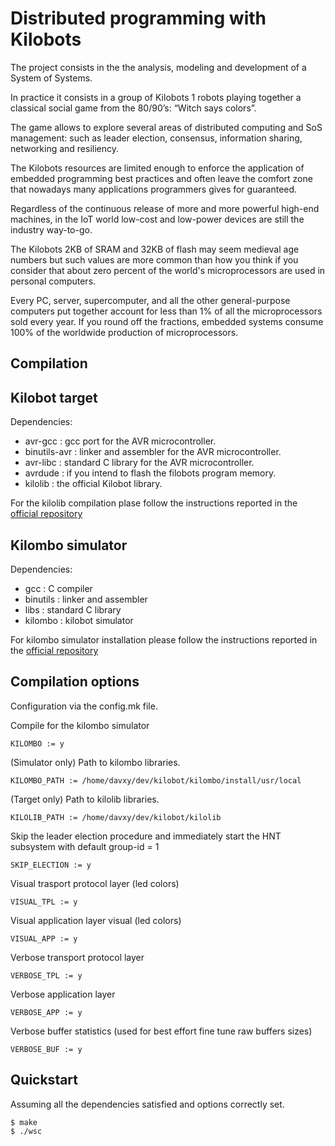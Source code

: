 Distributed programming with Kilobots
=====================================

The project consists in the the analysis, modeling and development of a
System of Systems.

In practice it consists in a group of Kilobots 1 robots playing
together a classical social game from the 80/90’s: “Witch says colors”.

The game allows to explore several areas of distributed computing and SoS
management: such as leader election, consensus, information sharing,
networking and resiliency.

The Kilobots resources are limited enough to enforce the application of
embedded programming best practices and often leave the comfort
zone that nowadays many applications programmers gives for guaranteed.

Regardless of the continuous release of more and more powerful high-end
machines, in the IoT world low-cost and low-power devices are still the
industry way-to-go.

The Kilobots 2KB of SRAM and 32KB of flash may seem medieval age numbers
but such values are more common than how you think if you consider that
about zero percent of the world's microprocessors are used in
personal computers.

Every PC, server, supercomputer, and all the other general-purpose computers
put together account for less than 1% of all the microprocessors sold
every year. If you round off the fractions, embedded systems consume
100% of the worldwide production of microprocessors.


Compilation
-----------

## Kilobot target

Dependencies:
- avr-gcc : gcc port for the AVR microcontroller.
- binutils-avr : linker and assembler for the AVR microcontroller.
- avr-libc : standard C library for the AVR microcontroller.
- avrdude : if you intend to flash the filobots program memory.
- kilolib : the official Kilobot library.

For the kilolib compilation plase follow the instructions reported in the [official repository](https://github.com/acornejo/kilolib)

## Kilombo simulator

Dependencies:
- gcc : C compiler
- binutils : linker and assembler
- libs : standard C library
- kilombo : kilobot simulator

For kilombo simulator installation please follow the instructions reported in the [official repository](https://github.com/JIC-CSB/kilombo)

## Compilation options

Configuration via the config.mk file.

Compile for the kilombo simulator

    KILOMBO := y

(Simulator only) Path to kilombo libraries.
    
    KILOMBO_PATH := /home/davxy/dev/kilobot/kilombo/install/usr/local

(Target only) Path to kilolib libraries.
    
    KILOLIB_PATH := /home/davxy/dev/kilobot/kilolib

Skip the leader election procedure and immediately start the HNT subsystem with default group-id = 1

    SKIP_ELECTION := y

Visual trasport protocol layer (led colors)

    VISUAL_TPL := y

Visual application layer visual (led colors)

    VISUAL_APP := y

Verbose transport protocol layer

    VERBOSE_TPL := y

Verbose application layer
    
    VERBOSE_APP := y

Verbose buffer statistics (used for best effort fine tune raw buffers sizes)

    VERBOSE_BUF := y

Quickstart
----------

Assuming all the dependencies satisfied and options correctly set.

    $ make
    $ ./wsc

